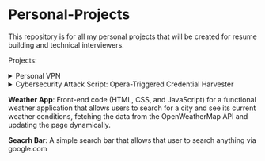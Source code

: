 # Personal-Projects
This repository is for all my personal projects that will be created for resume building and technical interviewers.

Projects:
<details> 
  <summary>Personal VPN</summary>
  
# OpenVPN Server & Client Setup Guide
This guide details the steps taken to set up a personal OpenVPN server on Debian 12 and configure a client on a Debian 12 KDE Plasma desktop. This setup allows for secure, encrypted internet traffic routing through your home network, effectively creating your own private VPN.
1. IntroductionA Virtual Private Network (VPN) creates a secure tunnel over an insecure network (like the internet), allowing you to access resources as if you were directly connected to the private network. This guide focuses on OpenVPN, a robust and flexible open-source VPN solution, providing you with full control over your privacy and network access.
2. Goal: To establish a working OpenVPN server on a dedicated Debian 12 machine (your_server_internal_ip - e.g., 186.65.2.788) and connect to it from another Debian 12 KDE Plasma client, routing all client internet traffic through the server.2. PrerequisitesBefore you begin, ensure you have:Two Debian 12 Machines:Server: A dedicated machine (e.g., a Raspberry Pi, old PC, or VM) with a static internal IP address (e.g., your_server_internal_ip). This machine should be connected to your home network.Client: Your Debian 12 KDE Plasma desktop.Root/Sudo Access: For both machines.Internet Access: For both machines during setup.Router Access: You will need access to your home router's administration interface to configure port forwarding.Basic Linux Command Line Knowledge.
3.  OpenVPN Server Setup (Debian 12 - your_server_internal_ip)This section covers setting up the OpenVPN server, including its Public Key Infrastructure (PKI), configuration, and firewall rules.

3.1 Initial System SetupUpdate your system:

        `sudo apt update
         sudo apt upgrade -y`

Install necessary packages:
`sudo apt install -y openvpn easy-rsa ufw net-tools`

3.2 Public Key Infrastructure (PKI) with Easy-RSA
OpenVPN uses certificates to authenticate the server and clients. Easy-RSA is a tool to manage this PKI.Copy Easy-RSA to a working directory:
`make-cadir ~/easy-rsa`
`cd ~/easy-rsa`

Initialize the PKI:./easyrsa init-pki

Build the Certificate Authority (CA):./easyrsa build-ca nopass

You'll be prompted for a Common Name (CN) for your CA. This can be anything (e.g., MyOpenVPN-CA).Generate the Server Certificate and Key:./easyrsa gen-req server nopass

You'll be prompted for a Common Name (CN) for the server. It's recommended to use server for clarity.Sign the Server Certificate Request:./easyrsa sign-req server server

Confirm the signing by typing yes.Generate Diffie-Hellman Parameters:This generates strong cryptographic parameters for key exchange. This step can take a significant amount of time (10-20 minutes or more)../easyrsa gen-dh

Generate a TLS Authentication Key (HMAC signature):This adds an extra layer of security against DoS attacks and UDP port flooding.openvpn --genkey --secret pki/ta.key

3.3 Copy PKI Files to OpenVPN DirectoryMove the generated keys and certificates to the OpenVPN configuration directory.sudo cp pki/ca.crt /etc/openvpn/server/
sudo cp pki/issued/server.crt /etc/openvpn/server/
sudo cp pki/private/server.key /etc/openvpn/server/
sudo cp pki/dh.pem /etc/openvpn/server/
sudo cp pki/ta.key /etc/openvpn/server/

3.4 OpenVPN Server Configuration (server.conf)Create the server configuration file.Create the configuration file:sudo nano /etc/openvpn/server/server.conf

Paste the following content into the file:# OpenVPN Server Configuration
# Running on Debian 12

# Protocol & Port: Using TCP on port 8443 for better firewall traversal.
# This was changed from UDP 1194 due to Verizon Fios router issues.
port 8443
proto tcp
dev tun

# PKI Configuration
# Certificate Authority (CA) certificate
ca /etc/openvpn/server/ca.crt
# Server certificate
cert /etc/openvpn/server/server.crt
# Server private key
key /etc/openvpn/server/server.key
# Diffie-Hellman parameters for key exchange
dh /etc/openvpn/server/dh.pem
# TLS-Auth key for HMAC signature (extra layer of security)
tls-auth /etc/openvpn/server/ta.key 0

# Tunnel Network Configuration
# VPN tunnel IP address range
server 10.8.0.0 255.255.255.0
# Push DNS servers to clients (Google DNS in this case)
push "dhcp-option DNS 8.8.8.8"
push "dhcp-option DNS 8.8.4.4"
# Redirect all client traffic through the VPN
push "redirect-gateway def1 bypass-dhcp"

# Client-related settings
# Allow clients to talk to each other (optional)
client-to-client
# Persist tunnel device and key, avoid some reinstalls
persist-tun
persist-key

# Security & User
# Run as a non-privileged user after initialization
user nobody
group nogroup

# Logging & Verbosity
status /var/log/openvpn/openvpn-status.log
log /var/log/openvpn/openvpn.log
verb 3 # Verbosity level (3 is good for production, 4 for debug)
# Silence repeated messages
mute 20

# Compression (older method, optional, modern OpenVPN often uses --compress)
# comp-lzo

# Keepalive ensures connection stays alive
keepalive 10 120

# Cipher Configuration: IMPORTANT for client compatibility.
# This was a crucial fix for client connection issues.
# Specifies data ciphers the server will use.
# Client must also support these or auto-negotiate compatible.
data-cciphers AES-256-GCM:AES-128-GCM:CHACHA20-POLY1305
Create the log directory:sudo mkdir -p /var/log/openvpn/

Save and exit (Ctrl+X, then Y, then Enter).3.5 Firewall Configuration (UFW) on ServerConfigure the server's firewall to allow OpenVPN traffic and forward client traffic.Allow SSH and OpenVPN incoming traffic:sudo ufw allow 22/tcp comment 'Allow SSH traffic'
sudo ufw allow 8443/tcp comment 'Allow OpenVPN traffic'

Enable IP Forwarding in the kernel:Open the sysctl configuration file:sudo nano /etc/sysctl.conf

Find the line #net.ipv4.ip_forward=1 and uncomment it (remove the #).Save and exit (Ctrl+X, then Y, then Enter).Apply the change immediately:sudo sysctl -p

Configure NAT (Network Address Translation) for outgoing traffic:Open UFW's before.rules file:sudo nano /etc/ufw/before.rules

Add the following lines at the very top of the file, before the *filter line. Adjust your_server_network_interface if your server's public-facing network interface is different (e.g., eth0 or enp0s3).# START OPENVPN RULES
# NAT table rules
*nat
:POSTROUTING ACCEPT [0:0]
# Allow VPN clients to access the Internet
-A POSTROUTING -s 10.8.0.0/24 -o your_server_network_interface -j MASQUERADE
COMMIT
# END OPENVPN RULES

Save and exit.Configure UFW to allow forwarded packets:Open the UFW default configuration:sudo nano /etc/default/ufw

Find the line DEFAULT_FORWARD_POLICY="DROP" and change it to DEFAULT_FORWARD_POLICY="ACCEPT".Save and exit.Enable and reload UFW:sudo ufw enable
sudo ufw reload

You might be warned about SSH connections. Confirm by typing y.3.6 Start and Enable OpenVPN ServiceStart the OpenVPN service:sudo systemctl start openvpn-server@server

The @server part tells it to use server.conf.Enable OpenVPN to start on boot:sudo systemctl enable openvpn-server@server

Check OpenVPN status:sudo systemctl status openvpn-server@server

It should show active (running).4. Client Configuration Generation (on Server)Now, generate the client certificate and a ready-to-use .ovpn configuration file.4.1 Generate Client Certificate and KeyReturn to the easy-rsa directory on the server:cd ~/easy-rsa

Generate a new client request and key (replace client1 with a descriptive name like your_client_name):./easyrsa gen-req client1 nopass

Sign the client certificate request:./easyrsa sign-req client client1

Confirm by typing yes.4.2 Create Client Configuration File (client1.ovpn)This file contains all the necessary information for the client to connect.Create a directory for client configs:mkdir -p ~/client-configs/files
chmod 700 ~/client-configs/files

Create a base client configuration file:nano ~/client-configs/base.conf

Paste the following content:# OpenVPN Client Base Configuration

# Client-side configuration
client
dev tun
proto tcp

# Public IP and Port of your OpenVPN server
# Replace your_server_public_ip_or_ddns_hostname with your actual public IP or Dynamic DNS hostname
remote your_server_public_ip_or_ddns_hostname 8443
# Connect randomly to one of the remote addresses (if multiple are listed)
remote-random

# General configuration
resolv-retry infinite
nobind
persist-key
persist-tun

# Security configuration
# Server CA certificate (will be embedded)
# ca ca.crt
# Client certificate (will be embedded)
# cert client1.crt
# Client private key (will be embedded)
# key client1.key
# TLS-Auth key (will be embedded)
# tls-auth ta.key 1

# Cipher Configuration: Must match or be compatible with server's data-ciphers.
# This was a crucial fix for client connection issues.
data-ciphers AES-256-GCM:AES-128-GCM:CHACHA20-POLY1305

# Compression (if used on server)
# comp-lzo no

# Verbosity level
verb 3
mute 20

IMPORTANT: Replace your_server_public_ip_or_ddns_hostname with your actual public IP address (the one you get from whatismyip.com when not on VPN) or your Dynamic DNS hostname if you set one up. This is the address your clients will use to reach your router.Save and exit.Create a script to generate client .ovpn files:nano ~/client-configs/make_config.sh

Paste the following content:#!/bin/bash

# OpenVPN Client Configuration Generator
# This script collects the necessary certificates and keys
# and embeds them into a single .ovpn file for easy client distribution.

# Check if a client name is provided
if [ -z "$1" ]; then
    echo "Usage: $0 <client_name>"
    exit 1
fi

CLIENT_NAME="$1"
# EASY_RSA_DIR is located in the user's home directory
EASY_RSA_DIR="$HOME/easy-rsa"
# CLIENT_CONFIGS_DIR is located in the user's home directory
CLIENT_CONFIGS_DIR="$HOME/client-configs"

echo "Generating client configuration for $CLIENT_NAME..."

# Verify all necessary files and directories exist before proceeding
# The script should be run from a user account with read access to these files.
# If run as root (sudo -i), ~ will refer to /root, so paths need to be adjusted or files copied.
# For simplicity, ensure EASY_RSA_DIR and CLIENT_CONFIGS_DIR are accessible from where this script is run.

if [ ! -f "${CLIENT_CONFIGS_DIR}/base.conf" ]; then
    echo "Error: base.conf not found at ${CLIENT_CONFIGS_DIR}/base.conf"
    exit 1
fi
if [ ! -f "${EASY_RSA_DIR}/pki/ca.crt" ]; then
    echo "Error: ca.crt not found at ${EASY_RSA_DIR}/pki/ca.crt"
    exit 1
fi
if [ ! -f "${EASY_RSA_DIR}/pki/issued/${CLIENT_NAME}.crt" ]; then
    echo "Error: Client certificate not found at ${EASY_RSA_DIR}/pki/issued/${CLIENT_NAME}.crt"
    exit 1
fi
if [ ! -f "${EASY_RSA_DIR}/pki/private/${CLIENT_NAME}.key" ]; then
    echo "Error: Client key not found at ${EASY_RSA_DIR}/pki/private/${CLIENT_NAME}.key"
    exit 1
fi
# ta.key is copied to /etc/openvpn/server/
if [ ! -f "/etc/openvpn/server/ta.key" ]; then
    echo "Error: ta.key not found at /etc/openvpn/server/ta.key"
    exit 1
fi
if [ ! -d "${CLIENT_CONFIGS_DIR}/files" ]; then
    echo "Error: Output directory not found at ${CLIENT_CONFIGS_DIR}/files"
    exit 1
fi


cat "${CLIENT_CONFIGS_DIR}/base.conf" \
    <(echo -e '<ca>') \
    "${EASY_RSA_DIR}/pki/ca.crt" \
    <(echo -e '</ca>\n<cert>') \
    "${EASY_RSA_DIR}/pki/issued/${CLIENT_NAME}.crt" \
    <(echo -e '</cert>\n<key>') \
    "${EASY_RSA_DIR}/pki/private/${CLIENT_NAME}.key" \
    <(echo -e '</key>\n<tls-auth>') \
    "/etc/openvpn/server/ta.key" \
    <(echo -e '</tls-auth>') \
    > "${CLIENT_CONFIGS_DIR}/files/${CLIENT_NAME}.ovpn"

echo "Client configuration for $CLIENT_NAME generated at: ${CLIENT_CONFIGS_DIR}/files/${CLIENT_NAME}.ovpn"
echo "Remember to secure this file as it contains your client's credentials."
Save and exit.Make the script executable:chmod +x ~/client-configs/make_config.sh

4.3 Generate the First Client FileRun the script:cd ~/client-configs
./make_config.sh client1

This will create ~/client-configs/files/client1.ovpn.Copy the .ovpn file to your user's home directory (for easier scp):cp ~/client-configs/files/client1.ovpn ~/

5. Client Setup (Debian 12 KDE Plasma Desktop)This section details how to set up the OpenVPN client on your KDE Plasma desktop.5.1 Transfer the Client Configuration FileOn your KDE Plasma desktop, open a terminal.Use scp to copy the .ovpn file from the server to your desktop:scp your_username@your_server_internal_ip:~/client-configs/files/client1.ovpn ~/Downloads/

You will be prompted for your server user (your_username) password.5.2 Install NetworkManager OpenVPN PluginKDE Plasma uses NetworkManager for network connections.Install the NetworkManager OpenVPN plugin:sudo apt install -y network-manager-openvpn-gnome

Even though it says -gnome, it works perfectly with KDE Plasma's NetworkManager.Restart NetworkManager (or reboot):sudo systemctl restart NetworkManager

A full reboot is often simpler and ensures everything is refreshed.5.3 Import OpenVPN Connection in KDE PlasmaClick on the Network icon in your KDE Plasma system tray.Go to "Configure Network Connections..."In the Network Connections window, click the "+" button to add a new connection.Choose "Import VPN connection..."Navigate to ~/Downloads/ and select the client1.ovpn file you copied. Click "Open".Review the settings:The Connection name will default to client1. You can change this.The Gateway (your server's public IP), Authentication Type (Certificates (TLS)), CA Certificate, User Certificate, and Private Key should all be automatically populated from the .ovpn file.Crucial: Data Ciphers: Go to the "Advanced..." settings button. In the "Advanced VPN Options" window, go to the "Security" tab. Ensure the Cipher dropdown is set to a compatible cipher, or that data-ciphers from server.conf are implicitly handled.Important Fix: For specific client compatibility (as encountered during troubleshooting), you might need to manually ensure data-ciphers are explicitly set on the client. In KDE's NetworkManager, this might involve checking a "Ciphers" or "Advanced" section. The client1.ovpn file created above includes the data-ciphers line, and NetworkManager should pick it up. If issues arise, double-check that AES-256-GCM or AES-128-GCM is selected/enabled.Click "OK" to save the advanced settings, then "Apply" to save the new VPN connection.5.4 Connect to the VPNClick on the Network icon in your KDE Plasma system tray again.You should now see client1 (or whatever you named it) under your VPN connections.Click on it to connect.The icon should change, and you should see a connection notification.5.5 Verify ConnectionOpen a web browser (on your KDE Plasma desktop).Go to whatismyip.com or ipchicken.com.The IP address displayed should now be your_server_public_ip_or_ddns_hostname (your server's public IP). This confirms your internet traffic is being routed through your VPN server.6. Troubleshooting Notes (Key Fixes Encountered)Verizon Fios Router Issues (UDP 1194 to TCP 8443):Initial attempts with UDP 1194 often fail with Verizon Fios routers due to strict NAT or firewall behavior.Solution: Change proto tcp and port 8443 in server.conf and base.conf.Crucial Router Step: After configuring port forwarding on the Fios router (from external TCP 8443 to internal your_server_internal_ip TCP 8443), ensure you click "Apply Changes" AND confirm the settings persist after a router reboot if possible. Verizon Fios routers can be notoriously finicky about saving firewall/port forwarding rules.Cipher Mismatch / Client Handshake Issues:Clients might fail to connect or show "TLS handshake failed" errors even with correct certificates.Solution: Explicitly define data-ciphers in both server.conf and the client's .ovpn file. Using modern, widely supported ciphers like AES-256-GCM:AES-128-GCM:CHACHA20-POLY1305 resolves this.UFW on Host (for Whonix VM setup):When routing VM traffic (e.g., from virbr0 for KVM/Whonix) through the VPN, the host's UFW can implicitly block this traffic even with default allow outgoing.Solution (for Whonix/KVM): If encountering issues, temporarily sudo ufw disable for diagnosis. If it works, then re-enable and add a very broad, high-priority rule: sudo ufw insert 1 allow out on your_server_network_interface comment 'VERY BROAD VM OUTGOING ALLOW'. (However, in our case, the core issue persisted, pointing to VPN/ISP filtering).7. Important Notes & Security ConsiderationsSecurity Hardening (SSH): For improved security, disable password authentication for SSH on your server and use SSH key-based authentication instead.Dynamic DNS (DDNS): If your public IP address (e.g., your_server_public_ip_or_ddns_hostname) changes (common with residential ISPs), your VPN will stop working. Consider setting up a free DDNS service (e.g., DuckDNS, No-IP) and update your base.conf to use the DDNS hostname instead of the IP.Ongoing Maintenance: Regularly update your server (sudo apt update && sudo apt upgrade -y).Client Security: Keep your .ovpn files secure. They contain sensitive authentication information.Bandwidth: The speed of your VPN will be limited by your home internet's upload and download speeds.8. DisclaimerThis guide provides steps for setting up a personal OpenVPN server. While OpenVPN is a secure technology, ensuring complete anonymity and protection requires understanding your threat model, network environment, and additional security measures (e.g., using Tor for specific activities). Misconfiguration or misuse can compromise your security.

</details>
<details> 
<summary>Cybersecurity Attack Script: Opera-Triggered Credential Harvester</summary>

This Python script appears to be designed for malicious activities, specifically targeting a system to change user passwords, log these new passwords, and then attempt to transmit them to a remote listener before restarting the computer and cleaning up the log file.

***Password Manipulation***: The script contains functions (change_user_credentials) to change the passwords of specified users on Linux, Windows, and macOS. This is a significant security risk as it can lock legitimate users out of their accounts. It attempts to change the password of the current user and the administrator/root user.
***Browser Monitoring and Termination***: The script monitors for common web browser processes (wait_for_browser_running) and has the capability to terminate them (kill_browser). This might be done to disrupt user activity or as a precursor to other malicious actions.
Credential Logging: The script generates random passwords and logs the new usernames and passwords to a local file (new_credentials.txt) using the log_all_credentials function. This creates a record of the compromised credentials.
***Data Exfiltration (Attempted)***: The script attempts to connect to a specified IP address and port (TARGET_IP_ADDRESS, TARGET_PORT) and send the logged credential file to this remote listener. This indicates an attempt to exfiltrate the compromised information to an attacker-controlled machine.
System Disruption: The script includes functionality to restart the computer (attacker_main). This could be done to finalize changes, cover tracks, or further disrupt the user's access.

***Privilege Escalation (Implicit)***: The script checks for and requires administrator/root privileges to successfully change passwords on the target system. This implies an assumption that the script will be run with elevated permissions, possibly through exploitation of vulnerabilities or social engineering.
OS-Specific Targeting: The script uses sys.platform to adapt its commands for different operating systems (Windows, Linux, macOS) for password changes, process management, and shutdown/restart, making it more versatile.

***Cleanup (Log Removal)***: After attempting to send the credentials, the script tries to delete the log file (os.remove(credentials_file)), likely to remove evidence of its actions.

***Listener Mode***: The script has a LISTENER_MODE. If enabled, it sets up a socket listener on the specified port to receive the transmitted credential file. This indicates a coordinated attack where one machine runs this script to compromise the target, and another listens to receive the stolen data.
In summary, this script exhibits behaviors consistent with a malicious tool designed to gain unauthorized access by changing user credentials, stealing them, and potentially disrupting the target system. Its multi-platform capabilities and attempts at stealth (process termination, log removal) further underscore its malicious intent.
</details>


**Weather App**:
Front-end code (HTML, CSS, and JavaScript) for a functional weather application that allows users to search for a city and see its current weather conditions, fetching the data from the OpenWeatherMap API and updating the page dynamically.

**Seacrh Bar**:
A simple search bar that allows that user to search anything via google.com




